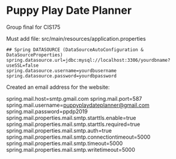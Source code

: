 # Puppy Play Date Planner

Group final for CIS175

Must add file:
src/main/resources/application.properties
    
    ## Spring DATASOURCE (DataSourceAutoConfiguration & DataSourceProperties)
    spring.datasource.url=jdbc:mysql://localhost:3306/yourdbname?useSSL=false
    spring.datasource.username=yourdbusername
    spring.datasource.password=yourdbpassword
    
Created an email address for the website: 

spring.mail.host=smtp.gmail.com
spring.mail.port=587
spring.mail.username=puppyplaydateplanner@gmail.com
spring.mail.password=ppdp2019
spring.mail.properties.mail.smtp.starttls.enable=true
spring.mail.properties.mail.smtp.starttls.required=true
spring.mail.properties.mail.smtp.auth=true
spring.mail.properties.mail.smtp.connectiontimeout=5000
spring.mail.properties.mail.smtp.timeout=5000
spring.mail.properties.mail.smtp.writetimeout=5000
